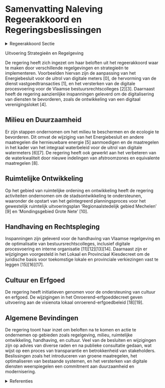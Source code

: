 # Samenvatting Naleving Regeerakkoord en Regeringsbeslissingen

<details>
        <summary>Regeerakkoord Sectie </summary>
        <p>2.2.2.2 Regelgeving-digitaal platform Met het oog op de realisatie van de strategi-sche visie, maken we in het begin van de legislatuur werk van de definitieve goedkeu-ring van het instrumentendecreet. Onmiddellijk daarna starten we met de uitvoering van de regelgeving voor de watergevoelige openruimtegebieden. Om de strategische visie beter te kunnen realiseren, onderzoeken we welke verder stappen genomen kunnen worden om het bestaande instrumentarium nog te verbe-teren. We evalueren de regelgeving en blijven inzetten op snelle, efficiënte procedures die rechtszekerheid bieden. We onderzoeken hoe we vergunnings- en planningsproce-dures kunnen vereenvoudigen, versnellen, nog meer dan nu oplossingsgericht maken (bv. bestuurlijke lus) en bestand maken tegen beroepen omwille van procedurele redenen. Met garanties op effectieve inspraak vanaf het begin van het proces en zonder afbreuk te doen aan toegang tot de rechter gaan we na hoe we geschillenbe-slechting en beroepsmogelijkheden beter kunnen stroomlijnen of oplossingsgericht kunnen aanpakken. We zorgen maximaal voor rechtszekerheid en redelijke beroeps-procedures. We evalueren de adviesverplichtingen van de Vlaamse administraties bij vergunningen en plannen waarbij machtigingen maximaal geïntegreerd worden in de omgevingsver-gunning. We bundelen deze adviezen in één geïntegreerd Vlaams advies om tegenstrij-dige signalen te vermijden en oplossingsge-richt te werk te gaan. We evalueren de MER-verplichting en de erkenning en rol van de MER-deskundige, waarbij in overeenstemming met de richt-lijn een milieueffectenrapportering wordt beoogd op maat en ter verbetering van het plan of project. We schaffen nu al de richtlijnenboeken af en we focussen de rol van het Team MER enerzijds op die plannen en projecten met een belangrijke Vlaamse dimensie en anderzijds op de opbouw van een MER-kenniscentrum. De erkende MER-deskundigen nemen deze rol op voor de andere plannen en projecten met een MER verplichting. We maken werk van een kader inzake plan-MER plicht waarbij we duidelijkheid verschaffen inzake plan-MER plicht voor beleidsdocumenten, regelgeving, strategische en sectorale plannen. We bekijken of en hoe in uitvoering van de Europese richtlijn de MER en de passende beoordeling kan worden vereenvoudigd. Het ruimtelijk beleid wordt ondersteund door een performant en klantvriendelijk digitaal platform. Op basis van een evalu-atie (in 2020) zorgen we voor een gebruiks-vriendelijk Omgevingsloket doorheen het ganse vergunningentraject (inclusief beroep) en DSI (digitaal uitwisselingsplat-form voor RUP) , we optimaliseren de bestaande functionaliteiten en maken in samenspraak met gemeenten, werk van nieuwe functionaliteiten die het digitaal vergunningen en planproces nog verder optimaliseren en transparanter maken. We maken de bestemmingsvoorschriften toekomstbestendig. Hiervoor actualiseren we de typevoorschriften voor RUP’s en schrappen overbodige en verouderde bestemming categorieën. Bij de herwerking van de typevoorschriften hebben we oog voor innovatieve woon- en werkvormen, flexibiliteit, multifunctionaliteit en groen-blauwe netwerken. We maken komaf met het historisch passief van overtredingen. Van bouwwerken met een vastgestelde historische overtreding kan door de eigenaar een gedoogtoets worden gevraagd aan de Hoge Raad voor het Handhavingsbeleid. Indien de overtre-ding kan gedoogd worden, kan de bevoegde overheid een vergunning afle-veren mits een eventuele vergoeding. Het advies van de betrokken gemeente wordt gevraagd. </p>
        </details> 

Uitvoering Strategieën en Regelgeving

De regering heeft zich ingezet om haar beloften uit het regeerakkoord waar te maken door verschillende regelgevingen en strategieën te implementeren. Voorbeelden hiervan zijn de aanpassing van het Energiebesluit voor de uitrol van digitale meters \[0\], de hervorming van de dienst vastgoedtransacties \[1\], en het versterken van de digitale procesvoering voor de Vlaamse bestuursrechtscolleges \[2\]\[3\]. Daarnaast heeft de regering aanzienlijke inspanningen geleverd om de digitalisering van diensten te bevorderen, zoals de ontwikkeling van een digitaal verenigingsloket \[4\].

## Milieu en Duurzaamheid

Er zijn stappen ondernomen om het milieu te beschermen en de ecologie te bevorderen. Dit omvat de wijziging van het Energiebesluit en andere maatregelen die hernieuwbare energie \[5\] aanmoedigen en de maatregelen in het kader van het integraal waterbeleid voor de uitrol van digitale watermeters \[6\]\[7\]. De regering heeft ook gewerkt aan het verbeteren van de waterkwaliteit door nieuwe indelingen van afstroomzones en equivalente maatregelen \[8\].

## Ruimtelijke Ontwikkeling

Op het gebied van ruimtelijke ordening en ontwikkeling heeft de regering activiteiten ondernomen om de stadsontwikkeling te ondersteunen, waaronder de opstart van het geïntegreerd planningsproces voor het gewestelijk ruimtelijk uitvoeringsplan ‘Regionaalstedelijk gebied Mechelen’ \[9\] en ‘Mondingsgebied Grote Nete’ \[10\].

## Handhaving en Rechtspleging

Inspanningen zijn geleverd voor de handhaving van Vlaamse regelgeving en de optimalisatie van bestuursrechtscolleges, inclusief digitale procesvoering en interne organisatie \[11\]\[12\]\[13\]\[14\]. Daarnaast zijn er wijzigingen voorgesteld in het Lokaal en Provinciaal Kiesdecreet om de juridische basis voor toekomstige lokale en provinciale verkiezingen vast te leggen \[15\]\[16\]\[17\].

## Cultuur en Erfgoed

De regering heeft initiatieven genomen voor de ondersteuning van cultuur en erfgoed. De wijzigingen in het Onroerend-erfgoeddecreet geven uitvoering aan de visienota lokaal onroerend-erfgoedbeleid \[18\]\[19\]. 

## Algemene Bevindingen

De regering toont haar inzet om beloften na te komen en actie te ondernemen op gebieden zoals regelgeving, milieu, ruimtelijke ontwikkeling, handhaving, en cultuur. Veel van de besluiten en wijzigingen zijn op advies van diverse raden en na publieke consultatie gedaan, wat wijst op een proces van transparantie en betrokkenheid van stakeholders. Beslissingen zoals het introduceren van groene maatregelen, het optimaliseren van bestaande systemen, en het versterken van digitale diensten weerspiegelen een commitment aan duurzaamheid en modernisering.

<details>
        <summary>Referenties </summary>
        \[0\]: Samenstelling landcommissies: wijziging besluit landinrichting Ontwerpbesluit van de Vlaamse Regering tot wijziging van het besluit van de Vlaamse Regering van 6 juni 2014 betreffende de landinrichting en tot bepaling van de datum van de inwerkingtreding van artikel 101 van het Instrumentendecreet van 26 mei 2023  Het decreet over het realisatiegericht instrumentarium ('Instrumentendecreet') zet een logische en noodzakelijke vervolgstap in de bundeling en de afstemming van omgevingsinstrumenten met het oog op ruimtelijke realisaties op het terrein. In dit kader wijzigt de Vlaamse Regering, na advies van de Raad van State, definitief haar besluit over de landinrichting. Zo worden de landcommissies uitgebreid met 3 extra leden om over de nodige expertise te beschikken voor de uitvoering van de nieuwe taken in kader van het Instrumentendecreet, worden er wijzigingen opgenomen in verband met de invoeging van een projectmatig recht van voorkeur in het instrumentarium van de landinrichting en worden de uitvoeringsbepalingen over de vereiste voorafgaande machtiging van de Vlaamse Regering om bepaalde instrumenten landinrichting in te zetten, opgeheven.

\[1\]: Waterwegenvergunning: wijzigings- en opheffingbesluit Ontwerpbesluit van de Vlaamse Regering over de waterwegenvergunning  Met het oog op een vlotte en soepele aanpassing van de regelgeving aan allerhande evoluties, draagt het Scheepvaartdecreet de regeling van zoveel mogelijk aspecten rond retributies en andere scheepvaartrechten op aan de Vlaamse Regering en de waterwegbeheerders. In dit kader hecht de Vlaamse Regering, na advies van de Raad van State, haar definitieve goedkeuring aan het besluit met de noodzakelijke bepalingen over de vaarvergunning voor de waterwegen die door De Vlaamse Waterweg nv worden beheerd. Nieuw is dat de termen 'vaarvergunning' en 'waterwegenvignet' (de fysieke belichaming van de vaarvergunning dat op het achtersteven van het vaartuig moet worden aangebracht) voortaan vervangen worden door de benaming ‘waterwegenvergunning’. De waterwegenvergunning is een retributie verschuldigd door gemotoriseerde pleziervaartuigen voor het gebruik van de waterwegen die onder het beheer van De Vlaamse Waterweg nv zijn. Deze nieuwe terminologie sluit beter aan bij de mogelijkheid om voortaan een digitale vergunning aan te bieden. Daarnaast wordt het sterk verouderde besluit van de Vlaamse Regering over het verlenen van een vaarvergunning in de vorm van een waterwegenvignet opgeheven, aangezien dit niet langer overeenstemt met het regelgevende kader uit het Scheepvaartdecreet.

\[2\]: Plan Vlaamse Veerkracht: subsidieregels voor de uitvoering van maatregelen met een gunstig effect op milieu, klimaat of biodiversiteit Pre-ecoregelingen Ontwerpbesluit van de Vlaamse Regering tot bepaling van de regels om subsidies te verlenen voor de uitvoering van maatregelen met een gunstig effect op milieu, klimaat of biodiversiteit  In het kader van het Vlaamse Relanceplan ‘Vlaamse Veerkracht’ worden maatregelen genomen om groene investeringen op land- en tuinbouwbedrijven te stimuleren. De Vlaamse Regering legt daarom, na advies van de Raad van State, definitief de regels vast om via het Departement Landbouw en Visserij een subsidie toe te kennen aan landbouwers die investeren in de uitvoering van maatregelen  die een positieve bijdrage leveren aan milieu, klimaat of biodiversiteit. Op deze manier wordt voorzien in een overgangsperiode tussen het huidige Gemeenschappelijk Landbouwbeleid (GLB) en het toekomstige GLB, dat van start gaat op 1 januari 2023. Landbouwers kunnen immers geen nieuwe agromilieuklimaatverbintenissen afsluiten voor het jaar 2022. Hiermee wordt aan landbouwers de kans geboden om een of meerdere nieuwe verbintenissen aan te gaan voor een termijn van 1 jaar. In totaal wordt er hiervoor 6 miljoen euro voorzien. De Vlaamse Regering maakt ook  925.000  euro vrij vanuit het Vlaams Klimaatfonds voor de maatregel 'verhogen van het effectieve organische koolstofgehalte in bouwland via het teeltplan'.

\[3\]: Gewestelijke stedenbouwkundige verordening voor publiciteitsinrichtingen Voorontwerp van besluit van de Vlaamse Regering tot vaststelling van een gewestelijke stedenbouwkundige verordening voor publiciteitsinrichtingen, tot wijziging van het besluit van de Vlaamse Regering van 5 juni 2009 tot vaststelling van een gewestelijke stedenbouwkundige verordening inzake toegankelijkheid en het besluit van de Vlaamse Regering van 16 juli 2010 tot bepaling van stedenbouwkundige handelingen waarvoor geen omgevingsvergunning nodig is en tot opheffing van diverse besluiten  De vandaag geldende regels rond reclame en publiciteit zijn op verschillende vlakken verouderd en houden onvoldoende rekening met evoluties in de wijze waarop publiciteit gevoerd wordt. De Vlaamse Regering stelt daarom, na adviezen van de SARO, de MORA, de VVP en de VVSG en na een openbaar onderzoek, opnieuw principieel een ontwerp van gewestelijke stedenbouwkundige verordening voor publiciteitsinrichtingen vast, ter vervanging van verouderde en complexe regelgeving uit de jaren ‘30 en ’50 van vorige eeuw. Deze publiciteitsverordening voorziet in een eenvoudige en uniforme regeling rond publiciteitsinrichtingen, rekening houdend met moderne vormen van publiciteit en met aspecten van verkeersveiligheid. Deze verordening wordt nu voor advies voorgelegd aan de Raad van State.

\[4\]: Kaderdecreet handhaving Vlaamse regelgeving Ontwerp van kaderdecreet over de handhaving van Vlaamse regelgeving  Na advies van de Raad van State hecht de Vlaamse Regering haar definitieve goedkeuring aan het ontwerp van kaderdecreet Vlaamse handhaving. Handhaving is in de eerste plaats een beleidsinstrument om de implementatie van het vooropgestelde beleid te realiseren. De implementatie van dit decreet binnen zoveel mogelijk beleidsdomeinen, moet leiden tot een stroomlijning van de Vlaamse handhavingsregels. Het is een verdere ontwikkeling van het kaderdecreet Bestuurlijke Handhaving, maar met een vereenvoudigde tekst, minder functietitels en een meer logische indeling. Daarnaast voorziet het in een standaardregeling voor herstel- en beveiligingsmaatregelen , en legt het de basis voor de digitalisering van de Vlaamse handhaving. De digitalisering zal zorgen voor een efficiënte en veilige gegevensuitwisseling tussen handhavingsactoren, en op een moderne en eenvormige manier communicatie met de burger mogelijk maken. Het ontwerpdecreet wordt nu ingediend bij het Vlaams Parlement.

\[5\]: Vergunningsbesluit: beleidsvoerend vermogen en kwalificatievoorwaarden Voorontwerp van besluit van de Vlaamse Regering tot wijziging van het Vergunningsbesluit van 22 november 2013, wat betreft enkele aanpassingen in het kader van beleidsvoerend vermogen en in het kader van de kwalificatievoorwaarden  ​De Vlaamse Regering  wijzigt principieel het Vergunningsbesluit van 22 november 2013. Het gaat om enkele aanpassingen in het kader van beleidsvoerend vermogen en in het kader van de kwalificatievoorwaarden. Bedoeling is om een aantal belemmeringen uit het Vergunningsbesluit te halen, ter bevordering van het sociaal ondernemerschap en binnen de contouren van beleidsvoerend vermogen van de organisator, en dit in afwachting van een latere grotere hervorming. Over dit besluit wordt het advies ingewonnen van de Raad van State.

\[6\]: Wijziging gecoördineerd decreet integraal waterbeleid: uitrol digitale watermeter Voorontwerp van decreet tot wijziging van het decreet van 18 juli 2003 betreffende het integraal waterbeleid, gecoördineerd op 15 juni 2018  Na adviezen van de SERV, de Minaraad en de Vlaamse Toezichtcommissie voor de verwerking van persoonsgegevens, wijzigt de Vlaamse Regering  opnieuw principieel haar gecoördineerd decreet over   het integraal waterbeleid , met het oog op de organisatie van de uitrol en het beheer van digitale watermeters in Vlaanderen   tegen uiterlijk   31 december 2030. Het wijzigingsdecreet regelt ook het beheer en de verwerking van de data die in het kader van deze uitrol verzameld worden. Het voert de nodige garanties in op vlak van bescherming van persoonsgegevens die naar aanleiding van het uitrollen van de digitale watermeter noodzakelijk zijn en breidt die bescherming uit naar de verwerking van persoonsgegevens door de exploitanten van het openbaar waterdistributienetwerk die niet louter gekoppeld is aan de digitale watermeter.  Het voorontwerp van wijzigingsdecreet gaat nu voor advies naar de Raad van State.

\[7\]: Wijziging gecoördineerd decreet integraal waterbeleid: uitrol digitale watermeter Voorontwerp van decreet tot wijziging van het decreet van 18 juli 2003 betreffende het integraal waterbeleid, gecoördineerd op 15 juni 2018  De Vlaamse Regering  wijzigt principieel haar gecoördineerd  decreet over   het integraal waterbeleid , met het oog op de organisatie van de uitrol en het beheer van digitale watermeters in Vlaanderen   tegen uiterlijk   31 december 2030. Het wijzigingsdecreet regelt ook het beheer en de verwerking van de data die in het kader van deze uitrol verzameld worden. Het voert de nodige garanties in op vlak van bescherming van persoonsgegevens die naar aanleiding van het uitrollen van de digitale watermeter noodzakelijk zijn en breidt die bescherming uit naar de verwerking van persoonsgegevens door de exploitanten van het openbaar waterdistributienetwerk die niet louter gekoppeld zijn aan de digitale watermeter. Over dit voorontwerp van wijzigingsdecreet wordt het advies ingewonnen van de SERV, de Minaraad, de Vlaamse Toezichtcommissie voor de verwerking van persoonsgegevens en daarna de Raad van State.

\[8\]: Wijziging VLAREME: indeling van afstroomzones in gebiedstypes vanaf 2023 Voorontwerp van besluit van de Vlaamse Regering tot wijziging van de VLAREME van 28 oktober 2016, wat betreft de indeling van de afstroomzones in gebiedstypes vanaf 2023 en wat betreft de aanvulling van de lijst van equivalente maatregelen  In het Mestdecreet is bepaald dat de afstroomzones in Vlaanderen ingedeeld worden in 4 gebiedstypes, op basis van de waterkwaliteit in de afstroomzone, en dat er elke twee jaar een evaluatie komt van deze indeling. De Vlaamse Regering keurt nu principieel het besluit goed met de nieuwe indeling van de afstroomzones in de 4 gebiedstypes die zal gelden vanaf 2023. Voor het bepalen van deze nieuwe indeling zijn de evaluatiecriteria toegepast zoals ze strikt zijn vastgelegd in het Mestdecreet. Zowel uit de gegevens van de laatste meetcampagne als op basis van de globale evolutie van de waterkwaliteit blijkt duidelijk dat de inspanningen rond waterkwaliteit onverminderd moeten worden voortgezet. De lopende gesprekken in functie van het Mestactieplan (MAP) 7 zijn daarbij essentieel. Om echter een juridisch vacuüm te vermijden moet, in afwachting van de uitwerking van het MAP 7 , de bestaande regelgeving worden uitgevoerd, hetgeen in voorliggend besluit heeft geresulteerd. Daarnaast wordt met dit besluit ook gezorgd dat in 2023 dezelfde equivalente maatregelen toegepast kunnen worden als in 2022. Over dit besluit wordt nog het advies ingewonnen van de Raad van State.

\[9\]: Vaststelling gewestelijk ruimtelijk uitvoeringsplan ‘Regionaalstedelijk gebied Mechelen’ Voorontwerp van besluit van de Vlaamse Regering houdende de definitieve vaststelling van het van gewestelijk ruimtelijk uitvoeringsplan ‘Regionaalstedelijk gebied Mechelen’  De Vlaamse Regering  beslist principieel tot definitieve vaststelling van het gewestelijk ruimtelijk uitvoeringsplan (GRUP) ‘Regionaalstedelijk gebied Mechelen’. Het geïntegreerde planningsproces heeft als doelstelling het realiseren van een stedelijk gebiedsbeleid, waarbij ruimte wordt gecreëerd voor bedrijvigheid, wonen en andere stedelijke functies. Tegelijk wordt ook sterk ingezet op de versterking van het groenblauwe netwerk door het creëren en uitbreiden van stads(rand)bossen en het behouden en verder versterken van groene ruimtes in de geplande nieuwe ontwikkelingen. Ook duurzame mobiliteit vormt een belangrijk aandachtspunt in dit plan. Over dit GRUP wordt het advies ingewonnen van de Raad van State.

\[10\]: Opstart geïntegreerd planningsproces gewestelijk ruimtelijk uitvoeringsplan ‘Mondingsgebied Grote Nete’   De Vlaamse Regering keurt de startnota 'Mondingsgebied Grote Nete' goed. Daarmee wordt het geïntegreerd planningsproces voor de opmaak van een gewestelijk ruimtelijk uitvoeringsplan opgestart. Het plan zal in hoofdzaak bijkomende natuur- en bosgebieden vastleggen in de vallei van de Grote Nete en de agrarische gebieden in de vallei differentiëren in functie van de bebouwingsmogelijkheden en natuurverwerving. Aansluitend worden ook twee signaalgebieden herbestemd. De Vlaamse minister, bevoegd voor ruimtelijke ordening, zal de nodige adviezen inwinnen over deze startnota en de bevolking van de betrokken gemeenten erover informeren en raadplegen.

\[11\]: Opstart geïntegreerd planningsproces gewestelijk ruimtelijk uitvoeringsplan ‘regionaalstedelijk gebied Mechelen’   De Vlaamse Regering keurt de opstart goed van het geïntegreerd planningsproces gewestelijk ruimtelijk uitvoeringsplan ‘regionaalstedelijk gebied Mechelen’. Het gaat grotendeels om een herneming van het oorspronkelijk goedkeurde gewestelijk RUP uit  2008\. Het planningsproces heeft als doelstelling het realiseren van een stedelijk gebiedsbeleid, waarbij ruimte wordt gecreëerd voor bedrijvigheid, wonen en andere stedelijke functies. Hiernaast wordt ook sterk ingezet op de versterking van het groenblauwe netwerk door het creëren en uitbreiden van stads(rand)bossen en het behouden en verder versterken van groene ruimtes in de geplande nieuwe ontwikkelingen. Duurzame mobiliteit vormt een belangrijk aandachtspunt in dit proces. Het planproces gebeurt in overleg met de lokale besturen en andere betrokken initiatiefnemers. De bevoegde Vlaamse minister zal nu de vereiste adviezen inwinnen, en de bevolking van de betrokken gemeenten informeren en raadplegen over de inhoud van de start- en procesnota.

\[12\]: Vaststelling gewestelijke stedenbouwkundige verordening rond hemelwater Voorontwerp van besluit van de Vlaamse Regering tot vaststelling van een gewestelijke stedenbouwkundige verordening inzake hemelwater en tot opheffing van het besluit van de Vlaamse Regering van 5 juli 2013 houdende vaststelling van een gewestelijke stedenbouwkundige verordening inzake hemelwaterputten, infiltratievoorzieningen, buffervoorzieningen en gescheiden lozing van afvalwater en hemelwater  De huidige Vlaamse regels rond de opvang van hemelwater houden onvoldoende rekening met de evoluties van het klimaat. Ter vervanging van de regelgeving van 2013, keurt de Vlaamse Regering daarom principieel het  nieuw ontwerp van gewestelijke stedenbouwkundige verordening rond hemelwater  goed. Dat vertrekt van het idee dat elke druppel telt, en maakt werk van het optrekken van de minimale volumes van hemelwaterputten; de verplichting om een hemelwaterput te plaatsen bij verbouwing of uitbreiding aan bestaande gebouwen; de verplichting om het opgevangen hemelwater maximaal te gebruiken voor toepassingen die geen drinkwaterkwaliteit vragen; een groter buffervolume en infiltratieoppervlakte van de verplichte infiltratievoorziening; een groter buffervolume voor grote verharde oppervlakten; en de mogelijkheid om verplichtingen rond hemelwater collectief op te nemen. Over dit besluit wordt een openbaar onderzoek georganiseerd en wordt het advies ingewonnen van de SARO, de Minaraad en de SERV. Er komt ook een overlegvergadering met de vertegenwoordigers van de Vereniging van de Vlaamse Provincies en de VVSG.

\[13\]: Voorontwerp van decreet over het Vastgoedinformatieplatform Voorontwerp van decreet over het Vastgoedinformatieplatform  De Vlaamse Regering hecht haar principiële goedkeuring aan het voorontwerp van decreet over het Vastgoedinformatieplatform. Het nieuwe gegevensuitwisselingsplatform voor vastgoedinformatie moet een digitale snelweg worden voor de uitwisseling van vastgoedinformatie, waarmee niet alleen authentieke informatiestromen rond vastgoed digitaal kunnen aangeboden worden, maar ook de bestaande uitwisseling van vastgoedinformatie tussen publieke en private partijen kan geautomatiseerd, versneld en vereenvoudigd worden. Dat moet de doorlooptijd van de aan- of verkoop van een vastgoed versnellen, en het proces transparanter, kwalitatiever en eenvoudiger maken. Het Vastgoedinformatieplatform zal uitgerold worden in gans Vlaanderen en moet beschikbaar komen voor alle burgers, de Vlaamse lokale besturen, en alle makelaars en notarissen die actief zijn in Vlaanderen. Over dit voorontwerp van decreet wordt het advies ingewonnen van de SERV, de VTC en de GBA.

\[14\]: Wijziging kiesregelgeving Voorontwerp van decreet tot wijziging van het Lokaal en Provinciaal Kiesdecreet van 8 juli 2011, het Digitaal Kiesdecreet van 25 mei 2012 en het decreet van 22 december 2017 over het lokaal bestuur  De Vlaamse Regering hecht haar principiële goedkeuring aan het voorontwerp van decreet dat het Lokaal en Provinciaal Kiesdecreet, het Digitaal Kiesdecreet en het decreet over het lokaal bestuur wijzigt. Het decreet legt de juridische basis voor de organisatie van de volgende lokale en provinciale verkiezingen en wijzigt enkele bepalingen voor de installatie van de lokale bestuursorganen na de verkiezingen. Over dit voorontwerp van wijzigingsdecreet wordt het advies ingewonnen van de VVSG en van de Vlaamse Toezichtcommissie voor de verwerking van persoonsgegevens, daarna gaat het voor advies naar de Raad van State.

\[15\]: Aansluitingen Handhavingsplatform: gefaseerde uitrol Ontwerpbesluit van de Vlaamse Regering over de digitalisering van de handhaving van diverse Vlaamse regelgeving  Het kaderdecreet Vlaamse Handhaving voorziet in een Vlaams Handhavingsplatform (VHP) , dat moet zorgen voor de digitalisering van de handhaving van Vlaamse regelgeving, de beveiligde bewaring van handhavingsinformatie, het uitwisselen van deze informatie tussen bevoegde overheden en een uniforme digitale toegang van burgers en ondernemingen tot hun bestuurlijk sanctiedossier. Het Vlaams Handhavingsplatform bestaat uit een aansluitertoepassing, een digitaal klassement, een sanctieregister, een maatregelenregister en een handhavingsbibliotheek. De ontwikkeling is gestart in 2022, en in de loop van 2023 zullen behalve het maatregelenregister de onderdelen worden afgerond. Eind 2023 wordt gestart met de uitrol van het VHP voor de afgeronde onderdelen. De Vlaamse Regering keurt nu, na advies van de Raad van State, definitief het besluit goed dat het startschot geeft voor de gefaseerde uitrol van het VHP. De fasering is nodig om de risico’s van de ingebruikname van een gloednieuw IT - platform te kunnen beheersen, te meer omdat het vooral privacygevoelige informatie zal bevatten en essentiële processen als voorwerp heeft. Op basis van de ervaringen die worden opgedaan tijdens deze opstartfase, en rekening houdend met het tempo van de verdere ontwikkeling van het VHP, zal vervolgens de functionaliteit en het toepassingsgebied stapsgewijs worden uitgebreid middels opeenvolgende besluiten, tot alle onderdelen in gebruik zijn en het VHP het geheel van de Vlaamse regelgeving bestrijkt.

\[16\]: Verzameldecreet over de weg- en waterinfrastructuur en het wegen- en waterbeleid Voorontwerp van decreet over de weginfrastructuur en het wegenbeleid en de waterinfrastructuur en het waterbeleid  De Vlaamse Regering hecht haar principiële goedkeuring aan het voorontwerp van decreet dat verschillende wijzigingen verzamelt aan de regelgeving rond weg- en waterinfrastructuur en wegen- en waterbeleid. Het zorgt tegelijk voor de aanpassing van de financieringsregeling voor het Opzoekingscentrum voor de Wegenbouw en het Wetenschappelijk en Technisch Centrum voor het Bouwbedrijf. Over dit voorontwerp van decreet wordt het advies ingewonnen van de MORA, van de GBA, van de VTC en daarna van de Raad van State.

\[17\]: Wijziging regelgeving infrastructuur voor persoonsgebonden aangelegenheden Ontwerpbesluit van de Vlaamse Regering tot wijziging van regelgeving over de infrastructuur voor persoonsgebonden aangelegenheden  Na advies van de Raad van State wijzigt de Vlaamse Regering definitief de regelgeving over infrastructuur voor persoonsgebonden aangelegenheden. Het besluit zorgt voor administratieve aanpassingen in verschillende Vlaams Infrastructuurfonds voor Persoonsgebonden Aangelegenheden (VIPA)-betoelagingsprocedures rond termijnen en dossierstukken en rond het verplicht gebruik van het digitaal VIPA-platform. Het besluit neutraliseert ook de daling van de activiteiten van de ziekenhuizen door de Covid-19-pandemie bij de berekening van het instandhoudingsforfait en het strategisch forfait. Er komt ook een indexsprong voor het instandhoudingsforfait van 2023, en een verfijning in de verplichtingen rond klimaatsubsidies.

\[18\]: Wijziging Onroerend-erfgoeddecreet: uitvoering visienota lokaal onroerend erfgoedbeleid (en toekenning gewestelijke beboetingsbevoegdheid) Voorontwerp van decreet tot de wijziging van het Onroerenderfgoeddecreet van 12 juli 2013, wat betreft uitvoering van de visienota lokaal erfgoedbeleid en de toekenning van beboetingsbevoegdheid aan de gewestelijke beboetingsentiteit  Na adviezen van de Vlaamse Toezichtcommissie voor de verwerking van persoonsgegevens en van de SARO, wijzigt de Vlaamse Regering opnieuw principieel het Onroerend-erfgoeddecreet. De wijzigingen geven uitvoering aan de visienota lokaal onroerend-erfgoedbeleid, die de krijtlijnen uitzet voor een versterkte samenwerking tussen het Vlaamse en het lokale beleidsniveau op het vlak van onroerend erfgoed, met focus op enkele beleidsmaatregelen en -doelstellingen: de oprichting van bijkomende erkende onroerend- erfgoedgemeenten aantrekkelijker maken door een rechtsgrond te bieden voor een structurele subsidie; de verdere uitbouw van een lokaal onroerend- erfgoedbeleid stimuleren; de rechtsgevolgen van vastgesteld geïnventariseerd erfgoed optimaliseren, en het duidelijker omschrijven van de motiveringsplicht voor vergunningverleners in het geval van sloop en kap van vastgestelde items op de inventarissen voor het bouwkundig of landschappelijk erfgoed en op de landschapsatlas; een rechtsgrond creëren voor een nieuwe premie voor de buitensporige directe kost van verplicht uit te voeren archeologisch onderzoek van menselijke skeletresten; een meer gestroomlijnd handhavingsluik; en de onroerend-erfgoedregelgeving ‘futureproof’ en rechtszeker maken. Over dit voorontwerp van wijzigingsdecreet wordt het advies ingewonnen van de Raad van State,.

\[19\]: Wijziging decreet Lokaal Cultuurbeleid en subsidiedecreet kernorganisaties om de digitale transformatie van de cultuursector aan te sturen, en opheffing participatiedecreet Voorontwerp van decreet tot wijziging van het decreet van 6 juli 2012 betreffende het Lokaal Cultuurbeleid en het decreet van 23 juni 2023 tot structurele subsidiëring van kernorganisaties om de digitale transformatie van de cultuursector aan te sturen en tot opheffing van het Participatiedecreet van 18 januari 2008  In het kader van een heroriëntering van het participatiebeleid , worden verschillende subsidielijnen uit het decreet met flankerende en stimulerende maatregelen ter bevordering van de participatie in cultuur, jeugdwerk en sport en uit het decreet over het Lokaal Cultuurbeleid overgeheveld naar andere decretale kaders. Voor het eerste decreet geeft dit aanleiding tot een opheffing, voor het tweede decreet blijven enkel de bepalingen met bijkomende richtlijnen voor de gemeentelijke cultuurraden behouden. De Vlaamse Regering hecht nu haar principiële goedkeuring aan het voorontwerp van decreet dat deze aanpassingen regelt. Waar nodig worden ook de nodige overgangsbepalingen voorzien. Daarnaast wijzigt het voorontwerp van decreet ook het subsidiedecreet voor kernorganisaties om de digitale transformatie van de cultuursector aan te sturen. Ten eerste worden, in het kader van een heroriëntering van het participatiebeleid, de opdrachten van de participatie-instelling voor de vernieuwing en verdieping van de participatie van kansengroepen (vandaag toegekend aan Demos) ondergebracht bij publiq. Ten tweede wordt een rechtsgrond gecreëerd voor de werking van het UiTwisselingsplatform bij publiq. Via dit platform worden data over het vrijetijdsaanbod in verbinding gebracht met de vraag vanuit de participant. Op termijn is er ook ruimte voor de uitwisseling van data uit andere domeinen (vb. cultuur- en jeugdinfrastructuur). Over dit voorontwerp van decreet wordt nu het advies ingewonnen van de SARC, de VTC, de GBA en daarna de Raad van State.
        </details> 

